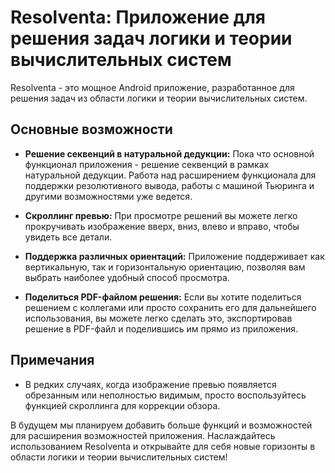 # Resolventa: Приложение для решения задач логики и теории вычислительных систем

Resolventa - это мощное Android приложение, разработанное для решения задач из области логики и теории вычислительных систем.

## Основные возможности

- **Решение секвенций в натуральной дедукции:** Пока что основной функционал приложения - решение секвенций в рамках натуральной дедукции. Работа над расширением функционала для поддержки резолютивного вывода, работы с машиной Тьюринга и другими возможностями уже ведется.

- **Скроллинг превью:** При просмотре решений вы можете легко прокручивать изображение вверх, вниз, влево и вправо, чтобы увидеть все детали.

- **Поддержка различных ориентаций:** Приложение поддерживает как вертикальную, так и горизонтальную ориентацию, позволяя вам выбрать наиболее удобный способ просмотра.

- **Поделиться PDF-файлом решения:** Если вы хотите поделиться решением с коллегами или просто сохранить его для дальнейшего использования, вы можете легко сделать это, экспортировав решение в PDF-файл и поделившись им прямо из приложения.

## Примечания

- В редких случаях, когда изображение превью появляется обрезанным или неполностью видимым, просто воспользуйтесь функцией скроллинга для коррекции обзора.

В будущем мы планируем добавить больше функций и возможностей для расширения возможностей приложения. Наслаждайтесь использованием Resolventa и открывайте для себя новые горизонты в области логики и теории вычислительных систем!
